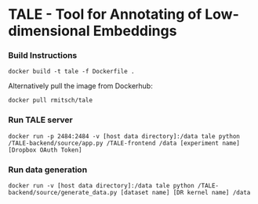 # TALE - Tool for Annotating of Low-dimensional Embeddings

### Build Instructions

`docker build -t tale -f Dockerfile .`

Alternatively pull the image from Dockerhub:

`docker pull rmitsch/tale`

### Run TALE server 

`docker run -p 2484:2484 -v [host data directory]:/data tale python /TALE-backend/source/app.py /TALE-frontend /data [experiment name] [Dropbox OAuth Token]`

### Run data generation

`docker run -v [host data directory]:/data tale python /TALE-backend/source/generate_data.py [dataset name] [DR kernel name] /data`